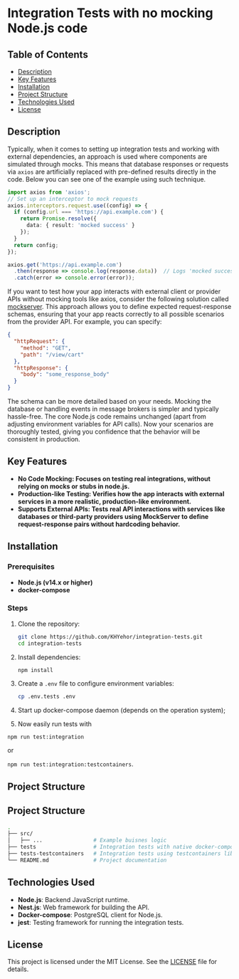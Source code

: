 # Integration Tests with no mocking Node.js code

## Table of Contents
- [Description](#description)
- [Key Features](#key-features)
- [Installation](#installation)
- [Project Structure](#project-structure)
- [Technologies Used](#technologies-used)
- [License](#license)

## Description
Typically, when it comes to setting up integration tests and working with external dependencies, an approach is used where components are simulated through mocks. This means that database responses or requests via `axios` are artificially replaced with pre-defined results directly in the code. Below you can see one of the example using such technique.
```typescript
import axios from 'axios';
// Set up an interceptor to mock requests
axios.interceptors.request.use((config) => {
  if (config.url === 'https://api.example.com') {
    return Promise.resolve({
      data: { result: 'mocked success' }
    });
  }
  return config;
});

axios.get('https://api.example.com')
  .then(response => console.log(response.data))  // Logs 'mocked success'
  .catch(error => console.error(error));
```

If you want to test how your app interacts with external client or provider APIs without mocking tools like axios, consider the following solution called [mockserver](https://www.mock-server.com). This approach allows you to define expected request-response schemas, ensuring that your app reacts correctly to all possible scenarios from the provider API. For example, you can specify:
```json
{
  "httpRequest": {
    "method": "GET",
    "path": "/view/cart"
  },
  "httpResponse": {
    "body": "some_response_body"
  }
}
```
The schema can be more detailed based on your needs. Mocking the database or handling events in message brokers is simpler and typically hassle-free. The core Node.js code remains unchanged (apart from adjusting environment variables for API calls). Now your scenarios are thoroughly tested, giving you confidence that the behavior will be consistent in production.
## Key Features
- **No Code Mocking: Focuses on testing real integrations, without relying on mocks or stubs in node.js.**
- **Production-like Testing: Verifies how the app interacts with external services in a more realistic, production-like environment.**
- **Supports External APIs: Tests real API interactions with services like databases or third-party providers using MockServer to define request-response pairs without hardcoding behavior.**
## Installation

### Prerequisites
- **Node.js (v14.x or higher)**
- **docker-compose**

### Steps
1. Clone the repository:
   ```bash
   git clone https://github.com/KHYehor/integration-tests.git
   cd integration-tests
   ```

2. Install dependencies:
   ```bash
   npm install
   ```

3. Create a `.env` file to configure environment variables:
   ```bash
   cp .env.tests .env
   ```

4. Start up docker-compose daemon (depends on the operation system);

5. Now easily run tests with 

`npm run test:integration`

or 

`npm run test:integration:testcontainers`.

## Project Structure

## **Project Structure**

```bash
.
├── src/
│   ├── ...                # Example buisnes logic
├── tests                  # Integration tests with native docker-compose
├── tests-testcontainers   # Integration tests using testcontainers library 
└── README.md              # Project documentation
```

## Technologies Used

- **Node.js**: Backend JavaScript runtime.
- **Nest.js**: Web framework for building the API.
- **Docker-compose**: PostgreSQL client for Node.js.
- **jest**: Testing framework for running the integration tests.

## License

This project is licensed under the MIT License. See the [LICENSE](LICENSE) file for details.
